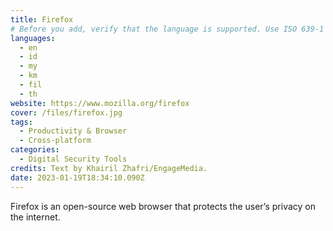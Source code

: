 ```yaml
---
title: Firefox
# Before you add, verify that the language is supported. Use ISO 639-1 code only without country code. ms instead of ms_MY. If the source language is English, do not add to the list.
languages:
  - en
  - id
  - my
  - km
  - fil
  - th
website: https://www.mozilla.org/firefox
cover: /files/firefox.jpg
tags:
  - Productivity & Browser
  - Cross-platform
categories:
  - Digital Security Tools
credits: Text by Khairil Zhafri/EngageMedia.
date: 2023-01-19T18:34:10.090Z
---
```

Firefox is an open-source web browser that protects the user’s privacy on the internet.